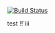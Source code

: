 [![Build Status](https://travis-ci.org/iScript/composer-test.svg?branch=master)](https://travis-ci.org/iScript/composer-test)


test !!`iii

